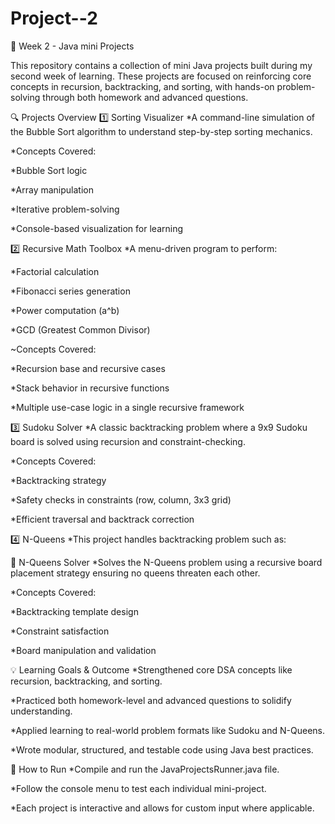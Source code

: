 # Project--2


📘 Week 2 - Java mini Projects

This repository contains a collection of mini Java projects built during my second week of learning. These projects are focused on reinforcing core concepts in recursion, backtracking, and sorting, with hands-on problem-solving through both homework and advanced questions.

🔍 Projects Overview
1️⃣ Sorting Visualizer
*A command-line simulation of the Bubble Sort algorithm to understand step-by-step sorting mechanics.

*Concepts Covered:

*Bubble Sort logic

*Array manipulation

*Iterative problem-solving

*Console-based visualization for learning

2️⃣ Recursive Math Toolbox
*A menu-driven program to perform:

*Factorial calculation

*Fibonacci series generation

*Power computation (a^b)

*GCD (Greatest Common Divisor)

~Concepts Covered:

*Recursion base and recursive cases

*Stack behavior in recursive functions

*Multiple use-case logic in a single recursive framework

3️⃣ Sudoku Solver
*A classic backtracking problem where a 9x9 Sudoku board is solved using recursion and constraint-checking.

*Concepts Covered:

*Backtracking strategy

*Safety checks in constraints (row, column, 3x3 grid)

*Efficient traversal and backtrack correction

4️⃣ N-Queens
*This project handles backtracking problem such as:

🔹 N-Queens Solver
*Solves the N-Queens problem using a recursive board placement strategy ensuring no queens threaten each other.

*Concepts Covered:

*Backtracking template design

*Constraint satisfaction

*Board manipulation and validation

💡 Learning Goals & Outcome
*Strengthened core DSA concepts like recursion, backtracking, and sorting.

*Practiced both homework-level and advanced questions to solidify understanding.

*Applied learning to real-world problem formats like Sudoku and N-Queens.

*Wrote modular, structured, and testable code using Java best practices.

📁 How to Run
*Compile and run the JavaProjectsRunner.java file.

*Follow the console menu to test each individual mini-project.

*Each project is interactive and allows for custom input where applicable.
